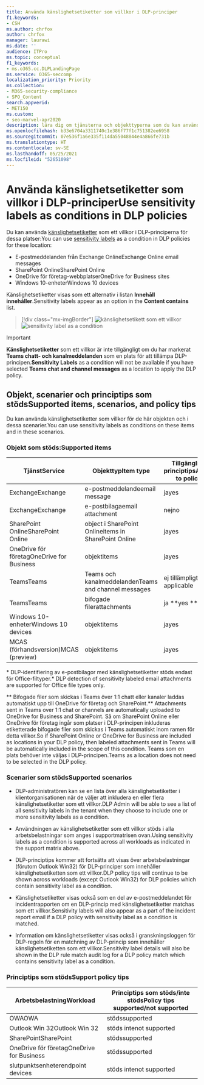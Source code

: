 ```yaml
---
title: Använda känslighetsetiketter som villkor i DLP-principer
f1.keywords:
- CSH
ms.author: chrfox
author: chrfox
manager: laurawi
ms.date: ''
audience: ITPro
ms.topic: conceptual
f1_keywords:
- ms.o365.cc.DLPLandingPage
ms.service: O365-seccomp
localization_priority: Priority
ms.collection:
- M365-security-compliance
- SPO_Content
search.appverid:
- MET150
ms.custom:
- seo-marvel-apr2020
description: lära dig om tjänsterna och objekttyperna som du kan använda känslighetsetiketter som villkor i DLP-principer
ms.openlocfilehash: b33e6704a3311740c1e386f77f1c751382ee6958
ms.sourcegitcommit: 07e536f1a6e335f114da55048844e4a866fe731b
ms.translationtype: HT
ms.contentlocale: sv-SE
ms.lasthandoff: 05/25/2021
ms.locfileid: "52651098"
---
```

# <a name="use-sensitivity-labels-as-conditions-in-dlp-policies"></a><span data-ttu-id="82dec-103">Använda känslighetsetiketter som villkor i DLP-principer</span><span class="sxs-lookup"><span data-stu-id="82dec-103">Use sensitivity labels as conditions in DLP policies</span></span>

<span data-ttu-id="82dec-104">Du kan använda [känslighetsetiketter](sensitivity-labels.md) som ett villkor i DLP-principerna för dessa platser:</span><span class="sxs-lookup"><span data-stu-id="82dec-104">You can use [sensitivity labels](sensitivity-labels.md) as a condition in DLP policies for these location:</span></span>

- <span data-ttu-id="82dec-105">E-postmeddelanden från Exchange Online</span><span class="sxs-lookup"><span data-stu-id="82dec-105">Exchange Online email messages</span></span>
- <span data-ttu-id="82dec-106">SharePoint Online</span><span class="sxs-lookup"><span data-stu-id="82dec-106">SharePoint Online</span></span>
- <span data-ttu-id="82dec-107">OneDrive för företag-webbplatser</span><span class="sxs-lookup"><span data-stu-id="82dec-107">OneDrive for Business sites</span></span>
- <span data-ttu-id="82dec-108">Windows 10-enheter</span><span class="sxs-lookup"><span data-stu-id="82dec-108">Windows 10 devices</span></span>

<span data-ttu-id="82dec-109">Känslighetsetiketter visas som ett alternativ i listan **Innehåll innehåller**.</span><span class="sxs-lookup"><span data-stu-id="82dec-109">Sensitivity labels appear as an option in the **Content contains** list.</span></span>

> [!div class="mx-imgBorder"]
> <span data-ttu-id="82dec-110">![känslighetsetikett som ett villkor](../media/dlp-sensitivity-label-as-a-condition.png)</span><span class="sxs-lookup"><span data-stu-id="82dec-110">![sensitivity label as a condition](../media/dlp-sensitivity-label-as-a-condition.png)</span></span>

> [!IMPORTANT]
> <span data-ttu-id="82dec-111">**Känslighetsetiketter** som ett villkor är inte tillgängligt om du har markerat **Teams chatt- och kanalmeddelanden** som en plats för att tillämpa DLP-principen.</span><span class="sxs-lookup"><span data-stu-id="82dec-111">**Sensitivity Labels** as a condition will not be available if you have selected **Teams chat and channel messages** as a location to apply the DLP policy.</span></span>


## <a name="supported-items-scenarios-and-policy-tips"></a><span data-ttu-id="82dec-112">Objekt, scenarier och principtips som stöds</span><span class="sxs-lookup"><span data-stu-id="82dec-112">Supported items, scenarios, and policy tips</span></span>

<span data-ttu-id="82dec-113">Du kan använda känslighetsetiketter som villkor för de här objekten och i dessa scenarier.</span><span class="sxs-lookup"><span data-stu-id="82dec-113">You can use sensitivity labels as conditions on these items and in these scenarios.</span></span>

### <a name="supported-items"></a><span data-ttu-id="82dec-114">Objekt som stöds:</span><span class="sxs-lookup"><span data-stu-id="82dec-114">Supported items</span></span>

|<span data-ttu-id="82dec-115">Tjänst</span><span class="sxs-lookup"><span data-stu-id="82dec-115">Service</span></span>  |<span data-ttu-id="82dec-116">Objekttyp</span><span class="sxs-lookup"><span data-stu-id="82dec-116">Item type</span></span>  |<span data-ttu-id="82dec-117">Tillgängligt för principtips</span><span class="sxs-lookup"><span data-stu-id="82dec-117">Available to policy tip</span></span>  |<span data-ttu-id="82dec-118">Verkställbar</span><span class="sxs-lookup"><span data-stu-id="82dec-118">Enforceable</span></span>  |
|---------|---------|---------|---------|
|<span data-ttu-id="82dec-119">Exchange</span><span class="sxs-lookup"><span data-stu-id="82dec-119">Exchange</span></span>    |<span data-ttu-id="82dec-120">e-postmeddelande</span><span class="sxs-lookup"><span data-stu-id="82dec-120">email message</span></span>         |<span data-ttu-id="82dec-121">ja</span><span class="sxs-lookup"><span data-stu-id="82dec-121">yes</span></span>         |<span data-ttu-id="82dec-122">ja</span><span class="sxs-lookup"><span data-stu-id="82dec-122">yes</span></span>         |
|<span data-ttu-id="82dec-123">Exchange</span><span class="sxs-lookup"><span data-stu-id="82dec-123">Exchange</span></span>    |<span data-ttu-id="82dec-124">e-postbilaga</span><span class="sxs-lookup"><span data-stu-id="82dec-124">email attachment</span></span>         |<span data-ttu-id="82dec-125">nej</span><span class="sxs-lookup"><span data-stu-id="82dec-125">no</span></span>         |<span data-ttu-id="82dec-126">ja \*</span><span class="sxs-lookup"><span data-stu-id="82dec-126">yes \*</span></span>         |
|<span data-ttu-id="82dec-127">SharePoint Online</span><span class="sxs-lookup"><span data-stu-id="82dec-127">SharePoint Online</span></span>     |<span data-ttu-id="82dec-128">object i SharePoint Online</span><span class="sxs-lookup"><span data-stu-id="82dec-128">items in SharePoint Online</span></span>         |<span data-ttu-id="82dec-129">ja</span><span class="sxs-lookup"><span data-stu-id="82dec-129">yes</span></span>         |<span data-ttu-id="82dec-130">ja</span><span class="sxs-lookup"><span data-stu-id="82dec-130">yes</span></span>         |
|<span data-ttu-id="82dec-131">OneDrive för företag</span><span class="sxs-lookup"><span data-stu-id="82dec-131">OneDrive for Business</span></span>     |<span data-ttu-id="82dec-132">objekt</span><span class="sxs-lookup"><span data-stu-id="82dec-132">items</span></span>         |<span data-ttu-id="82dec-133">ja</span><span class="sxs-lookup"><span data-stu-id="82dec-133">yes</span></span>         |<span data-ttu-id="82dec-134">ja</span><span class="sxs-lookup"><span data-stu-id="82dec-134">yes</span></span>         |
|<span data-ttu-id="82dec-135">Teams</span><span class="sxs-lookup"><span data-stu-id="82dec-135">Teams</span></span>     |<span data-ttu-id="82dec-136">Teams och kanalmeddelanden</span><span class="sxs-lookup"><span data-stu-id="82dec-136">Teams and channel messages</span></span>         |<span data-ttu-id="82dec-137">ej tillämpligt</span><span class="sxs-lookup"><span data-stu-id="82dec-137">not applicable</span></span>         |<span data-ttu-id="82dec-138">ej tillämpligt</span><span class="sxs-lookup"><span data-stu-id="82dec-138">not applicable</span></span>         |
|<span data-ttu-id="82dec-139">Teams</span><span class="sxs-lookup"><span data-stu-id="82dec-139">Teams</span></span>     |<span data-ttu-id="82dec-140">bifogade filer</span><span class="sxs-lookup"><span data-stu-id="82dec-140">attachments</span></span>         |<span data-ttu-id="82dec-141">ja \*\*</span><span class="sxs-lookup"><span data-stu-id="82dec-141">yes \*\*</span></span>         |<span data-ttu-id="82dec-142">ja \*\*</span><span class="sxs-lookup"><span data-stu-id="82dec-142">yes \*\*</span></span>         |
|<span data-ttu-id="82dec-143">Windows 10-enheter</span><span class="sxs-lookup"><span data-stu-id="82dec-143">Windows 10 devices</span></span>     |<span data-ttu-id="82dec-144">objekt</span><span class="sxs-lookup"><span data-stu-id="82dec-144">items</span></span>         |<span data-ttu-id="82dec-145">ja</span><span class="sxs-lookup"><span data-stu-id="82dec-145">yes</span></span>         |<span data-ttu-id="82dec-146">ja</span><span class="sxs-lookup"><span data-stu-id="82dec-146">yes</span></span>         |
|<span data-ttu-id="82dec-147">MCAS (förhandsversion)</span><span class="sxs-lookup"><span data-stu-id="82dec-147">MCAS (preview)</span></span> |<span data-ttu-id="82dec-148">objekt</span><span class="sxs-lookup"><span data-stu-id="82dec-148">items</span></span>         |<span data-ttu-id="82dec-149">ja</span><span class="sxs-lookup"><span data-stu-id="82dec-149">yes</span></span>         |<span data-ttu-id="82dec-150">ja</span><span class="sxs-lookup"><span data-stu-id="82dec-150">yes</span></span>         |

<span data-ttu-id="82dec-151">\* DLP-identifiering av e-postbilagor med känslighetsetiketter stöds endast för Office-filtyper.</span><span class="sxs-lookup"><span data-stu-id="82dec-151">\* DLP detection of sensitivity labeled email attachments are supported for Office file types only.</span></span>

<span data-ttu-id="82dec-152">\*\* Bifogade filer som skickas i Teams över 1:1 chatt eller kanaler laddas automatiskt upp till OneDrive för företag och SharePoint.</span><span class="sxs-lookup"><span data-stu-id="82dec-152">\*\* Attachments sent in Teams over 1:1 chat or channels are automatically uploaded to OneDrive for Business and SharePoint.</span></span> <span data-ttu-id="82dec-153">Så om SharePoint Online eller OneDrive för företag ingår som platser i DLP-principen inkluderas etiketterade bifogade filer som skickas i Teams automatiskt inom ramen för detta villkor.</span><span class="sxs-lookup"><span data-stu-id="82dec-153">So if SharePoint Online or OneDrive for Business are included as locations in your DLP policy, then labeled attachments sent in Teams will be automatically included in the scope of this condition.</span></span> <span data-ttu-id="82dec-154">Teams som en plats behöver inte väljas i DLP-principen.</span><span class="sxs-lookup"><span data-stu-id="82dec-154">Teams as a location does not need to be selected in the DLP policy.</span></span>

### <a name="supported-scenarios"></a><span data-ttu-id="82dec-155">Scenarier som stöds</span><span class="sxs-lookup"><span data-stu-id="82dec-155">Supported scenarios</span></span>

- <span data-ttu-id="82dec-156">DLP-administratören kan se en lista över alla känslighetsetiketter i klientorganisationen när de väljer att inkludera en eller flera känslighetsetiketter som ett villkor.</span><span class="sxs-lookup"><span data-stu-id="82dec-156">DLP Admin will be able to see a list of all sensitivity labels in the tenant when they choose to include one or more sensitivity labels as a condition.</span></span>

- <span data-ttu-id="82dec-157">Användningen av känslighetsetiketter som ett villkor stöds i alla arbetsbelastningar som anges i supportmatrisen ovan.</span><span class="sxs-lookup"><span data-stu-id="82dec-157">Using sensitivity labels as a condition is supported across all workloads as indicated in the support matrix above.</span></span>

- <span data-ttu-id="82dec-158">DLP-principtips kommer att fortsätta att visas över arbetsbelastningar (förutom Outlook Win32) för DLP-principer som innehåller känslighetsetiketten som ett villkor.</span><span class="sxs-lookup"><span data-stu-id="82dec-158">DLP policy tips will continue to be shown across workloads (except Outlook Win32) for DLP policies which contain sensitivity label as a condition.</span></span>

- <span data-ttu-id="82dec-159">Känslighetsetiketter visas också som en del av e-postmeddelandet för incidentrapporten om en DLP-princip med känslighetsetiketter matchas som ett villkor.</span><span class="sxs-lookup"><span data-stu-id="82dec-159">Sensitivity labels will also appear as a part of the incident report email if a DLP policy with sensitivity label as a condition is matched.</span></span>

- <span data-ttu-id="82dec-160">Information om känslighetsetiketter visas också i granskningsloggen för DLP-regeln för en matchning av DLP-princip som innehåller känslighetsetiketten som ett villkor.</span><span class="sxs-lookup"><span data-stu-id="82dec-160">Sensitivity label details will also be shown in the DLP rule match audit log for a DLP policy match which contains sensitivity label as a condition.</span></span>


### <a name="support-policy-tips"></a><span data-ttu-id="82dec-161">Principtips som stöds</span><span class="sxs-lookup"><span data-stu-id="82dec-161">Support policy tips</span></span>


|<span data-ttu-id="82dec-162">Arbetsbelastning</span><span class="sxs-lookup"><span data-stu-id="82dec-162">Workload</span></span>  |<span data-ttu-id="82dec-163">Principtips som stöds/inte stöds</span><span class="sxs-lookup"><span data-stu-id="82dec-163">Policy tips supported/not supported</span></span>  |
|---------|---------|
|<span data-ttu-id="82dec-164">OWA</span><span class="sxs-lookup"><span data-stu-id="82dec-164">OWA</span></span> |    <span data-ttu-id="82dec-165">stöds</span><span class="sxs-lookup"><span data-stu-id="82dec-165">supported</span></span>     |
|<span data-ttu-id="82dec-166">Outlook Win 32</span><span class="sxs-lookup"><span data-stu-id="82dec-166">Outlook Win 32</span></span>    |  <span data-ttu-id="82dec-167">stöds inte</span><span class="sxs-lookup"><span data-stu-id="82dec-167">not supported</span></span>       |
|<span data-ttu-id="82dec-168">SharePoint</span><span class="sxs-lookup"><span data-stu-id="82dec-168">SharePoint</span></span>   |   <span data-ttu-id="82dec-169">stöds</span><span class="sxs-lookup"><span data-stu-id="82dec-169">supported</span></span>      |
|<span data-ttu-id="82dec-170">OneDrive för företag</span><span class="sxs-lookup"><span data-stu-id="82dec-170">OneDrive for Business</span></span>    |    <span data-ttu-id="82dec-171">stöds</span><span class="sxs-lookup"><span data-stu-id="82dec-171">supported</span></span>     |
|<span data-ttu-id="82dec-172">slutpunktsenheter</span><span class="sxs-lookup"><span data-stu-id="82dec-172">endpoint devices</span></span>   |  <span data-ttu-id="82dec-173">stöds inte</span><span class="sxs-lookup"><span data-stu-id="82dec-173">not supported</span></span>       |
